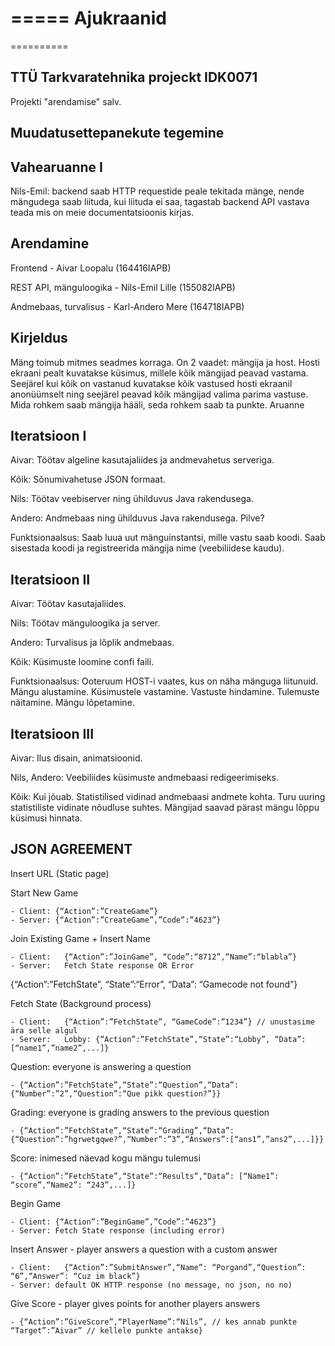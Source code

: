 =====
Ajukraanid
==========
==========

TTÜ Tarkvaratehnika projeckt IDK0071
------------------------------------

Projekti "arendamise" salv.

Muudatusettepanekute tegemine
-----------------------------

Vahearuanne I
--------------
Nils-Emil: backend saab HTTP requestide peale tekitada mänge, nende mängudega saab liituda, kui liituda ei saa, tagastab backend API vastava teada mis on meie documentatsioonis kirjas.


Arendamine
----------

Frontend - Aivar Loopalu (164416IAPB)

REST API, mänguloogika - Nils-Emil Lille (155082IAPB)

Andmebaas, turvalisus  - Karl-Andero Mere (164718IAPB)


Kirjeldus
---------
Mäng toimub mitmes seadmes korraga. On 2 vaadet: mängija ja host. Hosti ekraani pealt kuvatakse küsimus, millele kõik mängijad peavad vastama. Seejärel kui kõik on vastanud kuvatakse kõik vastused hosti ekraanil anonüümselt ning seejärel peavad kõik mängijad valima parima vastuse. Mida rohkem saab mängija hääli, seda rohkem saab ta punkte.
Aruanne


Iteratsioon I
-------------

Aivar: Töötav algeline kasutajaliides ja andmevahetus serveriga.

Kõik: Sõnumivahetuse JSON formaat.

Nils: Töötav veebiserver ning ühilduvus Java rakendusega.

Andero: Andmebaas ning ühilduvus Java rakendusega. Pilve?

Funktsionaalsus:
Saab luua uut mänguinstantsi, mille vastu saab koodi.
Saab sisestada koodi ja registreerida mängija nime (veebiliidese kaudu).

Iteratsioon II
--------------
Aivar: Töötav kasutajaliides.

Nils: Töötav mänguloogika ja server.

Andero: Turvalisus ja lõplik andmebaas.

Kõik: Küsimuste loomine confi faili.

Funktsionaalsus:
Ooteruum HOST-i vaates, kus on näha mänguga liitunuid.
Mängu alustamine.
Küsimustele vastamine.
Vastuste hindamine.
Tulemuste näitamine.
Mängu lõpetamine.

Iteratsioon III
---------------
Aivar: Ilus disain, animatsioonid.

Nils, Andero: Veebiliides küsimuste andmebaasi redigeerimiseks.

Kõik: Kui jõuab.
Statistilised vidinad andmebaasi andmete kohta. Turu uuring statistiliste vidinate nõudluse suhtes.
Mängijad saavad pärast mängu lõppu küsimusi hinnata.


JSON AGREEMENT
--------------

Insert URL (Static page)

Start New Game

	- Client: {“Action”:”CreateGame”}
	- Server: {“Action”:”CreateGame”,”Code”:”4623”}
Join Existing Game + Insert Name

	- Client: 	{“Action”:”JoinGame”, “Code”:“8712”,“Name”:“blabla”}
	- Server: 	Fetch State response OR Error
{“Action”:”FetchState”,
			“State”:“Error”,
			“Data”: “Gamecode not found”}

Fetch State (Background process)

	- Client: 	{“Action”:”FetchState”, “GameCode”:”1234”} // unustasime ära selle algul
	- Server: 	Lobby: {“Action”:”FetchState”,“State”:“Lobby”, “Data”: [“name1”,”name2”,...]}

Question: everyone is answering a question

    - {“Action”:”FetchState”,“State”:“Question”,“Data”: {“Number”:”2”,“Question”:“Que pikk question?”}}

Grading: everyone is grading answers to the previous question

    - {“Action”:”FetchState”,“State”:“Grading”,“Data”: {“Question”:”hgrwetgqwe?”,“Number”:”3”,“Answers”:[“ans1”,”ans2”,...]}}

Score: inimesed näevad kogu mängu tulemusi

    - {“Action”:”FetchState”,“State”:“Results”,“Data”: [“Name1”: “score”,“Name2”: “243”,...]}
    
Begin Game

    - Client: {“Action”:”BeginGame”,”Code”:”4623”}
    - Server: Fetch State response (including error)

Insert Answer - player answers a question with a custom answer

	- Client:	{“Action”:”SubmitAnswer”,“Name”: “Porgand”,“Question”: “6”,“Answer”: “Cuz im black”}
	- Server: default OK HTTP response (no message, no json, no no)
	
Give Score - player gives points for another players answers

	- {“Action”:”GiveScore”,“PlayerName”:“Nils”, // kes annab punkte “Target”:”Aivar” // kellele punkte antakse}

    
